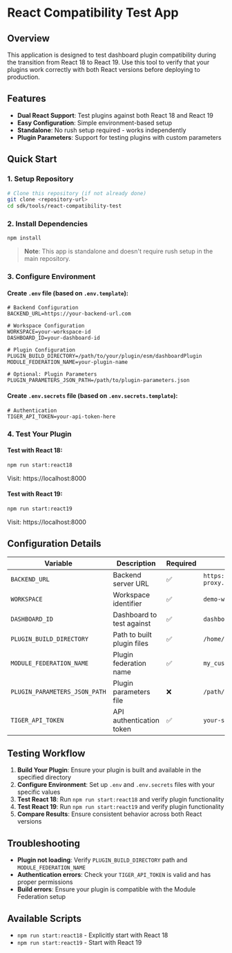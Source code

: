 # React Compatibility Test App

## Overview

This application is designed to test dashboard plugin compatibility during the transition from React 18 to React 19. Use this tool to verify that your plugins work correctly with both React versions before deploying to production.

## Features

- **Dual React Support**: Test plugins against both React 18 and React 19
- **Easy Configuration**: Simple environment-based setup
- **Standalone**: No rush setup required - works independently
- **Plugin Parameters**: Support for testing plugins with custom parameters

## Quick Start

### 1. Setup Repository

```bash
# Clone this repository (if not already done)
git clone <repository-url>
cd sdk/tools/react-compatibility-test
```

### 2. Install Dependencies

```bash
npm install
```

> **Note**: This app is standalone and doesn't require rush setup in the main repository.

### 3. Configure Environment

#### Create `.env` file (based on `.env.template`):

```env
# Backend Configuration
BACKEND_URL=https://your-backend-url.com

# Workspace Configuration
WORKSPACE=your-workspace-id
DASHBOARD_ID=your-dashboard-id

# Plugin Configuration
PLUGIN_BUILD_DIRECTORY=/path/to/your/plugin/esm/dashboardPlugin
MODULE_FEDERATION_NAME=your-plugin-name

# Optional: Plugin Parameters
PLUGIN_PARAMETERS_JSON_PATH=/path/to/plugin-parameters.json
```

#### Create `.env.secrets` file (based on `.env.secrets.template`):

```env
# Authentication
TIGER_API_TOKEN=your-api-token-here
```

### 4. Test Your Plugin

#### Test with React 18:

```bash
npm run start:react18
```

Visit: https://localhost:8000

#### Test with React 19:

```bash
npm run start:react19
```

Visit: https://localhost:8000

## Configuration Details

| Variable                      | Description                | Required | Example                                     |
| ----------------------------- | -------------------------- | -------- | ------------------------------------------- |
| `BACKEND_URL`                 | Backend server URL         | ✅       | `https://live-examples-proxy.herokuapp.com` |
| `WORKSPACE`                   | Workspace identifier       | ✅       | `demo-workspace`                            |
| `DASHBOARD_ID`                | Dashboard to test against  | ✅       | `dashboard-123`                             |
| `PLUGIN_BUILD_DIRECTORY`      | Path to built plugin files | ✅       | `/home/user/plugin/esm/dashboardPlugin`     |
| `MODULE_FEDERATION_NAME`      | Plugin federation name     | ✅       | `my_custom_plugin`                          |
| `PLUGIN_PARAMETERS_JSON_PATH` | Plugin parameters file     | ❌       | `/path/to/params.json`                      |
| `TIGER_API_TOKEN`             | API authentication token   | ✅       | `your-secret-token`                         |

## Testing Workflow

1. **Build Your Plugin**: Ensure your plugin is built and available in the specified directory
2. **Configure Environment**: Set up `.env` and `.env.secrets` files with your specific values
3. **Test React 18**: Run `npm run start:react18` and verify plugin functionality
4. **Test React 19**: Run `npm run start:react19` and verify plugin functionality
5. **Compare Results**: Ensure consistent behavior across both React versions

## Troubleshooting

- **Plugin not loading**: Verify `PLUGIN_BUILD_DIRECTORY` path and `MODULE_FEDERATION_NAME`
- **Authentication errors**: Check your `TIGER_API_TOKEN` is valid and has proper permissions
- **Build errors**: Ensure your plugin is compatible with the Module Federation setup

## Available Scripts
- `npm run start:react18` - Explicitly start with React 18
- `npm run start:react19` - Start with React 19
